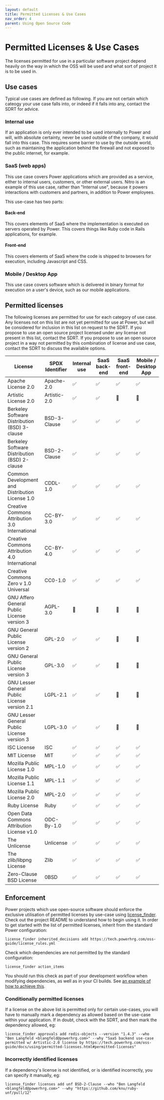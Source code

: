 ```yaml
---
layout: default
title: Permitted Licenses & Use Cases
nav_order: 4
parent: Using Open Source Code
---
```


# Permitted Licenses & Use Cases

The licenses permitted for use in a particular software project depend heavily on the way in which the OSS will be used and what sort of project it is to be used in.

## Use cases

Typical use cases are defined as following. If you are not certain which cateogy your use case falls into, or indeed if it falls into any, contact the SDRT for advice.

### Internal use

If an application is only ever intended to be used internally to Power and will, with absolute certainty, never be used outside of the company, it would fall into this case. This requires some barrier to use by the outside world, such as maintaining the application behind the firewall and not exposed to the public internet, for example.

### SaaS (web apps)

This use case covers Power applications which are provided as a service, either to internal users, customers, or other external users. Nitro is an example of this use case, rather than "Internal use", because it powers interactions with customers and partners, in addition to Power employees.

This use-case has two parts:

#### Back-end

This covers elements of SaaS where the implementation is executed on servers operated by Power. This covers things like Ruby code in Rails applications, for example.

#### Front-end

This covers elements of SaaS where the code is shipped to browsers for execution, including Javascript and CSS.

### Mobile / Desktop App

This use case covers software which is delivered in binary format for execution on a user's device, such as our mobile applications.

## Permitted licenses

The following licenses are permitted for use for each category of use case. Any licenses not on this list are not yet permitted for use at Power, but will be considered for inclusion in this list on request to the SDRT. If you propose to use an open source project licensed under any license not present in this list, contact the SDRT. If you propose to use an open source project in a way not permitted by this combination of license and use case, contact the SDRT to discuss the available options.

| License | SPDX Identifier | Internal use | SaaS back-end | SaaS front-end | Mobile / Desktop App |
| ------- | --------------- | ------------ | ------------- | -------------- | -------------------- |
| Apache License 2.0 | Apache-2.0 | ✅ | ✅ | ✅ | ✅ |
| Artistic License 2.0 | Artistic-2.0 | ✅ | ✅ | 🚫 | 🚫 |
| Berkeley Software Distribution (BSD) 3-clause | BSD-3-Clause | ✅ | ✅ | ✅ | ✅ |
| Berkeley Software Distribution (BSD) 2-clause | BSD-2-Clause | ✅ | ✅ | ✅ | ✅ |
| Common Development and Distribution License 1.0 | CDDL-1.0 | ✅ | ✅ | ✅ | ✅ |
| Creative Commons Attribution 3.0 International | CC-BY-3.0 | ✅ | ✅ | ✅ | ✅ |
| Creative Commons Attribution 4.0 International | CC-BY-4.0 | ✅ | ✅ | ✅ | ✅ |
| Creative Commons Zero v 1.0 Universal | CC0-1.0 | ✅ | ✅ | ✅ | ✅ |
| GNU Affero General Public License version 3 | AGPL-3.0 | 🚫 | 🚫 | 🚫 | 🚫 |
| GNU General Public License version 2 | GPL-2.0 | ✅ | ✅ | 🚫 | 🚫 |
| GNU General Public License version 3 | GPL-3.0 | ✅ | ✅ | 🚫 | 🚫 |
| GNU Lesser General Public License version 2.1 | LGPL-2.1 | ✅ | ✅ | 🚫 | 🚫 |
| GNU Lesser General Public License version 3 | LGPL-3.0 | ✅ | ✅ | 🚫 | 🚫 |
| ISC License | ISC | ✅ | ✅ | ✅ | ✅ |
| MIT License | MIT | ✅ | ✅ | ✅ | ✅ |
| Mozilla Public License 1.0 | MPL-1.0 | ✅ | ✅ | ✅ | ✅ |
| Mozilla Public License 1.1 | MPL-1.1 | ✅ | ✅ | ✅ | ✅ |
| Mozilla Public License 2.0 | MPL-2.0 | ✅ | ✅ | ✅ | ✅ |
| Ruby License | Ruby | ✅ | ✅ | ✅ | ✅ |
| Open Data Commons Attribution License v1.0 | ODC-By-1.0 | ✅ | ✅ | ✅ | ✅ |
| The Unlicense | Unlicense | ✅ | ✅ | ✅ | ✅ |
| The zlib/libpng License | Zlib | ✅ | ✅ | ✅ | ✅ |
| Zero-Clause BSD License | 0BSD | ✅ | ✅ | ✅ | ✅ |

## Enforcement

Power projects which use open-source software should enforce the exclusive utilisation of permitted licenses by use-case using [license_finder](https://github.com/pivotal/LicenseFinder). Check out the project README to understand how to begin using it. In order to get started with the list of permitted licenses, inherit from the standard Power configuration:

```shell
license_finder inherited_decisions add https://tech.powerhrg.com/oss-guide/license_rules.yml
```

Check which dependencies are not permitted by the standard configuration:

```shell
license_finder action_items
```

You should run this check as part of your development workflow when modifying dependencies, as well as in your CI builds. See [an example of how to achieve this](https://github.com/powerhome/milano/pull/506).

### Conditionally permitted licenses

If a license on the above list is permitted only for certain use-cases, you will have to manually mark a dependency as allowed based on the use-case within your application. If in doubt, check with the SDRT, and then mark the dependency allowed, eg:

```shell
license_finder approvals add redis-objects --version "1.4.3" --who "Ben Langfeld <blangfeld@powerhrg.com>" --why "SaaS backend use-case permitted w/ Artistic-2.0 license by https://tech.powerhrg.com/oss-guide/docs/using/permitted-licenses.html#permitted-licenses"
```

### Incorrectly identified licenses

If a dependency's license is not identified, or is identified incorrectly, you can specify it manually, eg:

```shell
license_finder licenses add unf BSD-2-Clause --who "Ben Langfeld <blangfeld@powerhrg.com>" --why "https://github.com/knu/ruby-unf/pull/12"
```
